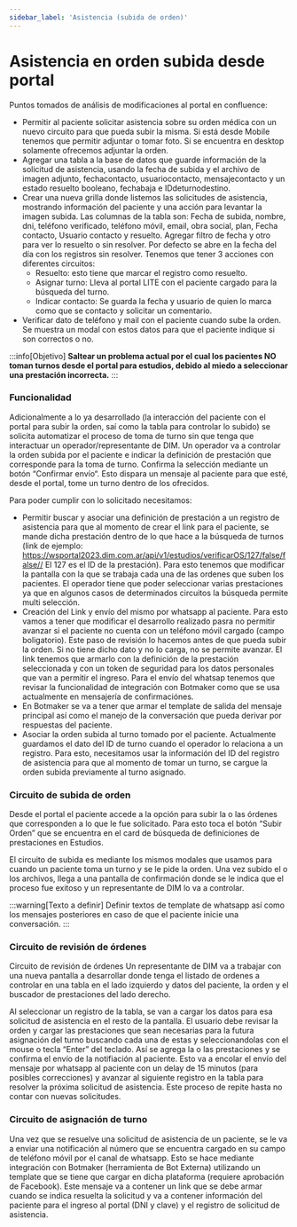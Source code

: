 ```yaml
---
sidebar_label: 'Asistencia (subida de orden)'
---
```


# Asistencia en orden subida desde portal

Puntos tomados de análisis de modificaciones al portal en confluence:
- Permitir al paciente solicitar asistencia sobre su orden médica con un nuevo circuito para que pueda subir la misma. Si está desde Mobile tenemos que permitir adjuntar o tomar foto. Si se encuentra en desktop solamente ofrecemos adjuntar la orden.
- Agregar una tabla a la base de datos que guarde información de la solicitud de asistencia, usando la fecha de subida y el archivo de imagen adjunto, fechacontacto, usuariocontacto, mensajecontacto y un estado resuelto booleano, fechabaja e IDdeturnodestino.
- Crear una nueva grilla donde listemos las solicitudes de asistencia, mostrando información del paciente y una acción para levantar la imagen subida. Las columnas de la tabla son: Fecha de subida, nombre, dni, teléfono verificado, teléfono móvil, email, obra social, plan, Fecha contacto, Usuario contacto y resuelto. Agregar filtro de fecha y otro para ver lo resuelto o sin resolver. Por defecto se abre en la fecha del día con los registros sin resolver.
    Tenemos que tener 3 acciones con diferentes circuitos:
    - Resuelto: esto tiene que marcar el registro como resuelto.
    - Asignar turno: Lleva al portal LITE con el paciente cargado para la búsqueda del turno.
    - Indicar contacto: Se guarda la fecha y usuario de quien lo marca como que se contacto y solicitar un comentario.
- Verificar dato de teléfono y mail con el paciente cuando sube la orden. Se muestra un modal con estos datos para que el paciente indique si son correctos o no. 

:::info[Objetivo]
**Saltear un problema actual por el cual los pacientes NO toman turnos desde el portal para estudios, debido al miedo a seleccionar una prestación incorrecta.**
:::

### Funcionalidad

Adicionalmente a lo ya desarrollado (la interacción del paciente con el portal para subir la orden, saí como la tabla para controlar lo subido) se solicita automatizar el proceso de toma de turno sin que tenga que interactuar un operador/representante de DIM. Un operador va a controlar la orden subida por el paciente e indicar la definición de prestación que corresponde para la toma de turno. Confirma la selección mediante un botón “Confirmar envío“. Esto dispara un mensaje al paciente para que esté, desde el portal, tome un turno dentro de los ofrecidos.

Para poder cumplir con lo solicitado necesitamos:
- Permitir buscar y asociar una definición de prestación a un registro de asistencia para que al momento de crear el link para el paciente, se mande dicha prestación dentro de lo que hace a la búsqueda de turnos (link de ejemplo: https://wsportal2023.dim.com.ar/api/v1/estudios/verificarOS/127/false/false// El 127 es el ID de la prestación). Para esto tenemos que modificar la pantalla con la que se trabaja cada una de las ordenes que suben los pacientes.
El operador tiene que poder seleccionar varias prestaciones ya que en algunos casos de determinados circuitos la búsqueda permite multi selección.
- Creación del Link y envío del mismo por whatsapp al paciente. Para esto vamos a tener que modificar el desarrollo realizado pasra no permitir avanzar si el paciente no cuenta con un teléfono móvil cargado (campo boligatorio). Este paso de revisión lo hacemos antes de que pueda subir la orden. Si no tiene dicho dato y no lo carga, no se permite avanzar.
El link tenemos que armarlo con la definición de la prestación seleccionada y con un token de seguridad para los datos personales que van a permitir el ingreso.
Para el envío del whatsap tenemos que revisar la funcionalidad de integración con Botmaker como que se usa actualmente en mensajería de confirmaciónes. 
- En Botmaker se va a tener que armar el template de salida del mensaje principal así como el manejo de la conversación que pueda derivar por respuestas del paciente.
- Asociar la orden subida al turno tomado por el paciente. Actualmente guardamos el dato del ID de turno cuando el operador lo relaciona a un registro. Para esto, necesitamos usar la información del ID del registro de asistencia para que al momento de tomar un turno, se cargue la orden subida previamente al turno asignado. 

### Circuito de subida de orden

Desde el portal el paciente accede a la opción para subir la o las órdenes que corresponden a lo que le fue solicitado. Para esto toca el botón “Subir Orden” que se encuentra en el card de búsqueda de definiciones de prestaciones en Estudios.

El circuito de subida es mediante los mismos modales que usamos para cuando un paciente toma un turno y se le pide la orden. Una vez subido el o los archivos, llega a una pantalla de confirmación donde se le indica que el proceso fue exitoso y un representante de DIM lo va a controlar.

:::warning[Texto a definir]
Definir textos de template de whatsapp así como los mensajes posteriores en caso de que el paciente inicie una conversación.
:::

### Circuito de revisión de órdenes

Circuito de revisión de órdenes
Un representante de DIM va a trabajar con una nueva pantalla a desarrollar donde tenga el listado de ordenes a controlar en una tabla en el lado izquierdo y datos del paciente, la orden y el buscador de prestaciones del lado derecho. 

Al seleccionar un registro de la tabla, se van a cargar los datos para esa solicitud de asistencia en el resto de la pantalla. El usuario debe revisar la orden y cargar las prestaciones que sean necesarias para la futura asignación del turno buscando cada una de estas y seleccionandolas con el mouse o tecla “Enter” del teclado. Así se agrega la o las prestaciones y se confirma el envío de la notifiación al paciente. Esto va a encolar el envío del mensaje por whatsapp al paciente con un delay de 15 minutos (para posibles correcciones) y avanzar al siguiente registro en la tabla para resolver la próxima solicitud de asistencia. Este proceso de repite hasta no contar con nuevas solicitudes.

### Circuito de asignación de turno

Una vez que se resuelve una solicitud de asistencia de un paciente, se le va a enviar una notificación al número que se encuentra cargado en su campo de teléfono móvil por el canal de whatsapp. Esto se hace mediante integración con Botmaker (herramienta de Bot Externa) utilizando un template que se tiene que cargar en dicha plataforma (requiere aprobación de Facebook). Este mensaje va a contener un link que se debe armar cuando se indica resuelta la solicitud y va a contener información del paciente para el ingreso al portal (DNI y clave) y el registro de solicitud de asistencia. 